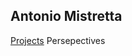 <nav id="navbar" class="container">
  <h2>Antonio Mistretta</h2>
  <a id="p1" href="/" class="active">Projects</a>
  <a id="p2">Persepectives</a>
</nav>
